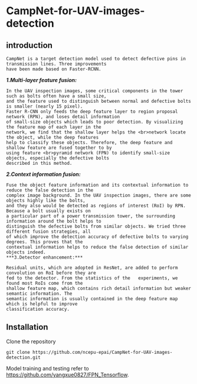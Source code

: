CampNet-for-UAV-images-detection
====================================
introduction
-------------------
    CampNet is a target detection model used to detect defective pins in transmission lines. Three improvements   
    have been made based on Faster-RCNN. 
   ***1.Multi-layer feature fusion:*** 
    
    In the UAV inspection images, some critical components in the tower such as bolts often have a small size, 
    and the feature used to distinguish between normal and defective bolts is smaller (nearly 15 pixel). 
    Faster R-CNN only feeds the deep feature layer to region proposal network (RPN), and loses detail information  
    of small-size objects which leads to poor detection. By visualizing the feature map of each layer in the 
    network, we find that the shallow layer helps the <br>network locate the object, while the deep features
    help to classify these objects. Therefore, the deep feature and shallow feature are fused together to by 
    using feature <br>pyramid network (FPN) to identify small-size objects, especially the defective bolts 
    described in this method.
   ***2.Context information fusion:*** 
   
    Fuse the object feature information and its contextual information to reduce the false detection in the 
    complex image background. In the UAV inspection images, there are some objects highly like the bolts, 
    and they also would be detected as regions of interest (RoI) by RPN. Because a bolt usually exists on 
    a particular part of a power transmission tower, the surrounding information around the bolt helps to 
    distinguish the defective bolts from similar objects. We tried three different fusion strategies, all 
    of which improve the detection accuracy of defective bolts to varying degrees. This proves that the 
    contextual information helps to reduce the false detection of similar objects indeed.  
    ***3.Detector enhancement:*** 
    
    Residual units, which are adopted in ResNet, are added to perform convolution on RoI before they are
    fed to the detector. From the statistics of the   experiments, we found most RoIs come from the 
    shallow feature map, which contains rich detail information but weaker semantic information. The 
    semantic information is usually contained in the deep feature map which is helpful to improve 
    classification accuracy.   
Installation
--------------------
Clone the repository    
  ```Shell    
  git clone https://github.com/ncepu-epai/CampNet-for-UAV-images-detection.git    
  ```       
   Model training and testing refer to https://github.com/yangxue0827/FPN_Tensorflow.
